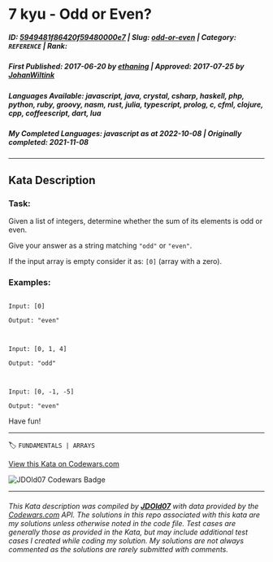 # 7 kyu - Odd or Even?

##### **ID**: [5949481f86420f59480000e7](https://www.codewars.com/kata/5949481f86420f59480000e7) | **Slug**: [odd-or-even](https://www.codewars.com/kata/5949481f86420f59480000e7) | **Category**: `REFERENCE` | **Rank**: <span style="color:white">7 kyu</span>

##### **First Published**: 2017-06-20 ***by*** [ethaning](https://www.codewars.com/users/ethaning) | **Approved**: 2017-07-25 ***by*** [JohanWiltink](https://www.codewars.com/users/JohanWiltink)

##### **Languages Available**: javascript, java, crystal, csharp, haskell, php, python, ruby, groovy, nasm, rust, julia, typescript, prolog, c, cfml, clojure, cpp, coffeescript, dart, lua

##### **My Completed Languages**: javascript ***as at*** 2022-10-08 | **Originally completed**: 2021-11-08

---

## Kata Description


### Task:



Given a list of integers, determine whether the sum of its elements is odd or even.



Give your answer as a string matching `"odd"` or `"even"`.



If the input array is empty consider it as: `[0]` (array with a zero).



### Examples:



```

Input: [0]

Output: "even"



Input: [0, 1, 4]

Output: "odd"



Input: [0, -1, -5]

Output: "even"

```





Have fun!



---


🏷 `FUNDAMENTALS | ARRAYS`


[View this Kata on Codewars.com](https://www.codewars.com/kata/5949481f86420f59480000e7)

![](https://www.codewars.com/users/jdold07/badges/large "JDOld07 Codewars Badge")

---

###### *This Kata description was compiled by [**JDOld07**](https://tpstech.dev) with data provided by the [Codewars.com](https://www.codewars.com) API.  The solutions in this repo associated with this kata are my solutions unless otherwise noted in the code file.  Test cases are generally those as provided in the Kata, but may include additional test cases I created while coding my solution.  My solutions are not always commented as the solutions are rarely submitted with comments.*
